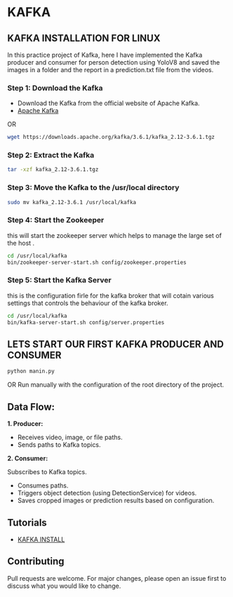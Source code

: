 # KAFKA

## KAFKA INSTALLATION FOR LINUX

In this practice project of Kafka, here I have implemented the Kafka producer and consumer for person detection using
YoloV8 and saved the images in a folder and the report in a prediction.txt file from the videos.

### Step 1: Download the Kafka

- Download the Kafka from the official website of Apache Kafka.
- [Apache Kafka](https://kafka.apache.org/downloads)

OR

```bash
wget https://downloads.apache.org/kafka/3.6.1/kafka_2.12-3.6.1.tgz
```

### Step 2: Extract the Kafka

```bash
tar -xzf kafka_2.12-3.6.1.tgz
```

### Step 3: Move the Kafka to the /usr/local directory

```bash
sudo mv kafka_2.12-3.6.1 /usr/local/kafka
```

### Step 4: Start the Zookeeper

this will start the zookeeper server which helps to manage the large set of the host .

```bash
cd /usr/local/kafka
bin/zookeeper-server-start.sh config/zookeeper.properties
```

### Step 5: Start the Kafka Server

this is the configuration firle for the kafka broker that will cotain various settings that controls the behaviour of
the kafka broker.

```bash
cd /usr/local/kafka
bin/kafka-server-start.sh config/server.properties
```

## LETS START OUR FIRST KAFKA PRODUCER AND CONSUMER

```bash
python manin.py
```
OR 
Run manually with the configuration of the root directory of the project.

## Data Flow:

**1. Producer:**
- Receives video, image, or file paths.
- Sends paths to Kafka topics.

**2. Consumer:**

Subscribes to Kafka topics.
- Consumes paths.
- Triggers object detection (using DetectionService) for videos.
- Saves cropped images or prediction results based on configuration.
## Tutorials
- [KAFKA INSTALL](https://www.digitalocean.com/community/tutorials/how-to-install-apache-kafka-on-ubuntu-20-04)


## Contributing

Pull requests are welcome. For major changes, please open an issue first to discuss what you would like to change.




